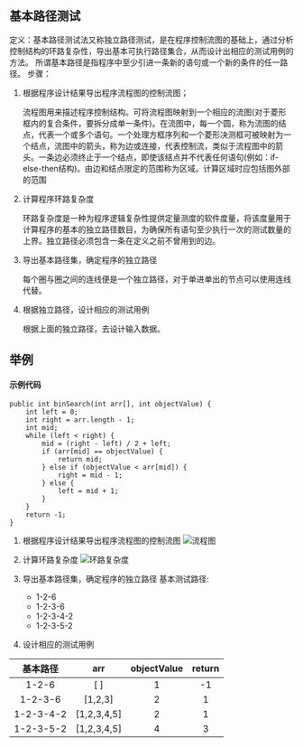 ## 基本路径测试
定义：基本路径测试法又称独立路径测试，是在程序控制流图的基础上，通过分析控制结构的环路复杂性，导出基本可执行路径集合，从而设计出相应的测试用例的方法。
所谓基本路径是指程序中至少引进一条新的语句或一个新的条件的任一路径。
步骤：
1. 根据程序设计结果导出程序流程图的控制流图；

    流程图用来描述程序控制结构。可将流程图映射到一个相应的流图(对于菱形框内的复合条件，要拆分成单一条件)。在流图中，每一个圆，称为流图的结点，代表一个或多个语句。一个处理方框序列和一个菱形决测框可被映射为一个结点，流图中的箭头，称为边或连接，代表控制流，类似于流程图中的箭头。一条边必须终止于一个结点，即使该结点并不代表任何语句(例如：if-else-then结构)。由边和结点限定的范围称为区域。计算区域时应包括图外部的范围
2. 计算程序环路复杂度

    环路复杂度是一种为程序逻辑复杂性提供定量测度的软件度量，将该度量用于计算程序的基本的独立路径数目，为确保所有语句至少执行一次的测试数量的上界。独立路径必须包含一条在定义之前不曾用到的边。
3. 导出基本路径集，确定程序的独立路径

    每个圈与圈之间的连线便是一个独立路径，对于单进单出的节点可以使用连线代替。
4. 根据独立路径，设计相应的测试用例
    
    根据上面的独立路径，去设计输入数据。
## 举例
#### 示例代码
```
public int binSearch(int arr[], int objectValue) {
    int left = 0;
    int right = arr.length - 1;
    int mid;
    while (left < right) {
        mid = (right - left) / 2 + left;
        if (arr[mid] == objectValue) {
            return mid;
        } else if (objectValue < arr[mid]) {
            right = mid - 1;
        } else {
            left = mid + 1;
        }
    }
    return -1;
}
```
1. 根据程序设计结果导出程序流程图的控制流图
![流程图](/流程图.png)

2. 计算环路复杂度
![环路复杂度](/环路复杂度.png)

3. 导出基本路径集，确定程序的独立路径
    基本测试路径:
    - 1-2-6
    - 1-2-3-6
    - 1-2-3-4-2
    - 1-2-3-5-2
4. 设计相应的测试用例

|基本路径|arr|objectValue|return|
|:---:|:---:|:---:|:---:|
|1-2-6|[ ]|1|-1|
|1-2-3-6|[1,2,3]|2|1|
|1-2-3-4-2|[1,2,3,4,5]|2|1|
|1-2-3-5-2|[1,2,3,4,5]|4|3|
    

